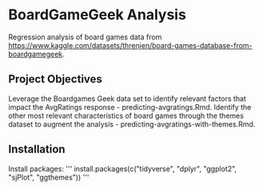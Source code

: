# BoardGameGeek Analysis
Regression analysis of board games data from https://www.kaggle.com/datasets/threnjen/board-games-database-from-boardgamegeek.

## Project Objectives
Leverage the Boardgames Geek data set to identify relevant factors that impact the AvgRatings response - predicting-avgratings.Rmd. 
Identify the other most relevant characteristics of board games through the themes dataset to augment the analysis - predicting-avgratings-with-themes.Rmd.

## Installation
Install packages: 
''' install.packages(c("tidyverse", "dplyr", "ggplot2", "sjPlot", "ggthemes")) '''
